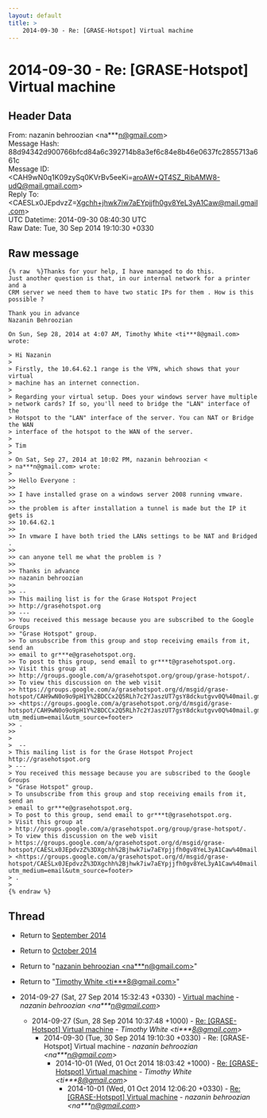 ```yaml
---
layout: default
title: >
    2014-09-30 - Re: [GRASE-Hotspot] Virtual machine
---
```


# 2014-09-30 - Re: [GRASE-Hotspot] Virtual machine

## Header Data

From: nazanin behroozian \<na***n@gmail.com\><br>
Message Hash: 88d94342d900766bfcd84a6c392714b8a3ef6c84e8b46e0637fc2855713a661c<br>
Message ID: \<CAH9wN0q1K09zySq0KVrBv5eeKi=aroAW+QT4SZ_RibAMW8-udQ@mail.gmail.com\><br>
Reply To: \<CAESLx0JEpdvzZ=Xgchh+jhwk7iw7aEYpjjfh0gv8YeL3yA1Caw@mail.gmail.com\><br>
UTC Datetime: 2014-09-30 08:40:30 UTC<br>
Raw Date: Tue, 30 Sep 2014 19:10:30 +0330<br>

## Raw message

```
{% raw  %}Thanks for your help, I have managed to do this.
Just another question is that, in our internal network for a printer and a
CRM server we need them to have two static IPs for them . How is this
possible ?

Thank you in advance
Nazanin Behroozian

On Sun, Sep 28, 2014 at 4:07 AM, Timothy White <ti***8@gmail.com> wrote:

> Hi Nazanin
>
> Firstly, the 10.64.62.1 range is the VPN, which shows that your virtual
> machine has an internet connection.
>
> Regarding your virtual setup. Does your windows server have multiple
> network cards? If so, you'll need to bridge the "LAN" interface of the
> Hotspot to the "LAN" interface of the server. You can NAT or Bridge the WAN
> interface of the hotspot to the WAN of the server.
>
> Tim
>
> On Sat, Sep 27, 2014 at 10:02 PM, nazanin behroozian <
> na***n@gmail.com> wrote:
>
>> Hello Everyone :
>>
>> I have installed grase on a windows server 2008 running vmware.
>>
>> the problem is after installation a tunnel is made but the IP it gets is
>> 10.64.62.1
>>
>> In vmware I have both tried the LANs settings to be NAT and Bridged .
>>
>> can anyone tell me what the problem is ?
>>
>> Thanks in advance
>> nazanin behroozian
>>
>> --
>> This mailing list is for the Grase Hotspot Project
>> http://grasehotspot.org
>> ---
>> You received this message because you are subscribed to the Google Groups
>> "Grase Hotspot" group.
>> To unsubscribe from this group and stop receiving emails from it, send an
>> email to gr***e@grasehotspot.org.
>> To post to this group, send email to gr***t@grasehotspot.org.
>> Visit this group at
>> http://groups.google.com/a/grasehotspot.org/group/grase-hotspot/.
>> To view this discussion on the web visit
>> https://groups.google.com/a/grasehotspot.org/d/msgid/grase-hotspot/CAH9wN0o9o9pH1Y%2BDCCx2Q5RLh7c2YJaszUT7gsY8dckutgvv0Q%40mail.gmail.com
>> <https://groups.google.com/a/grasehotspot.org/d/msgid/grase-hotspot/CAH9wN0o9o9pH1Y%2BDCCx2Q5RLh7c2YJaszUT7gsY8dckutgvv0Q%40mail.gmail.com?utm_medium=email&utm_source=footer>
>> .
>>
>
>  --
> This mailing list is for the Grase Hotspot Project http://grasehotspot.org
> ---
> You received this message because you are subscribed to the Google Groups
> "Grase Hotspot" group.
> To unsubscribe from this group and stop receiving emails from it, send an
> email to gr***e@grasehotspot.org.
> To post to this group, send email to gr***t@grasehotspot.org.
> Visit this group at
> http://groups.google.com/a/grasehotspot.org/group/grase-hotspot/.
> To view this discussion on the web visit
> https://groups.google.com/a/grasehotspot.org/d/msgid/grase-hotspot/CAESLx0JEpdvzZ%3DXgchh%2Bjhwk7iw7aEYpjjfh0gv8YeL3yA1Caw%40mail.gmail.com
> <https://groups.google.com/a/grasehotspot.org/d/msgid/grase-hotspot/CAESLx0JEpdvzZ%3DXgchh%2Bjhwk7iw7aEYpjjfh0gv8YeL3yA1Caw%40mail.gmail.com?utm_medium=email&utm_source=footer>
> .
>
{% endraw %}
```

## Thread

+ Return to [September 2014](/archive/2014/09)
+ Return to [October 2014](/archive/2014/10)

+ Return to "[nazanin behroozian <na***n<span>@</span>gmail.com>](/authors/na___n_at_gmail_com)"
+ Return to "[Timothy White <ti***8<span>@</span>gmail.com>](/authors/ti___8_at_gmail_com)"

+ 2014-09-27 (Sat, 27 Sep 2014 15:32:43 +0330) - [Virtual machine](/archive/2014/09/085918227d9ae160b2165a62c46e4f9791427ecbf1b367c6ce430f30c7de88ee) - _nazanin behroozian \<na***n@gmail.com\>_
  + 2014-09-27 (Sun, 28 Sep 2014 10:37:48 +1000) - [Re: [GRASE-Hotspot] Virtual machine](/archive/2014/09/3831b7790d283c2187bb7b3980affe17e796f8ebe7b8be88336ed71d39d7e586) - _Timothy White \<ti***8@gmail.com\>_
    + 2014-09-30 (Tue, 30 Sep 2014 19:10:30 +0330) - Re: [GRASE-Hotspot] Virtual machine - _nazanin behroozian \<na***n@gmail.com\>_
      + 2014-10-01 (Wed, 01 Oct 2014 18:03:42 +1000) - [Re: [GRASE-Hotspot] Virtual machine](/archive/2014/10/6c7ba96ca3d28cede06198b8cf6fe816f5b81ae8d785634f09c4f2849bc7a7ac) - _Timothy White \<ti***8@gmail.com\>_
        + 2014-10-01 (Wed, 01 Oct 2014 12:06:20 +0330) - [Re: [GRASE-Hotspot] Virtual machine](/archive/2014/10/d6bac26d145f13968047c6a5f9bac1cbf40ff18605c4aeaf594ad066793a50ef) - _nazanin behroozian \<na***n@gmail.com\>_

